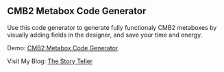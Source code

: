 ## CMB2 Metabox Code Generator

Use this code generator to generate fully functionaly CMB2 metaboxes by visually adding fields in the designer, and save your time and energy. 

Demo: [CMB2 Metabox Code Generator](http://hasinhayder.github.io/cmb2-metabox-generator/)

Visit My Blog: [The Story Teller](http://hasin.me)